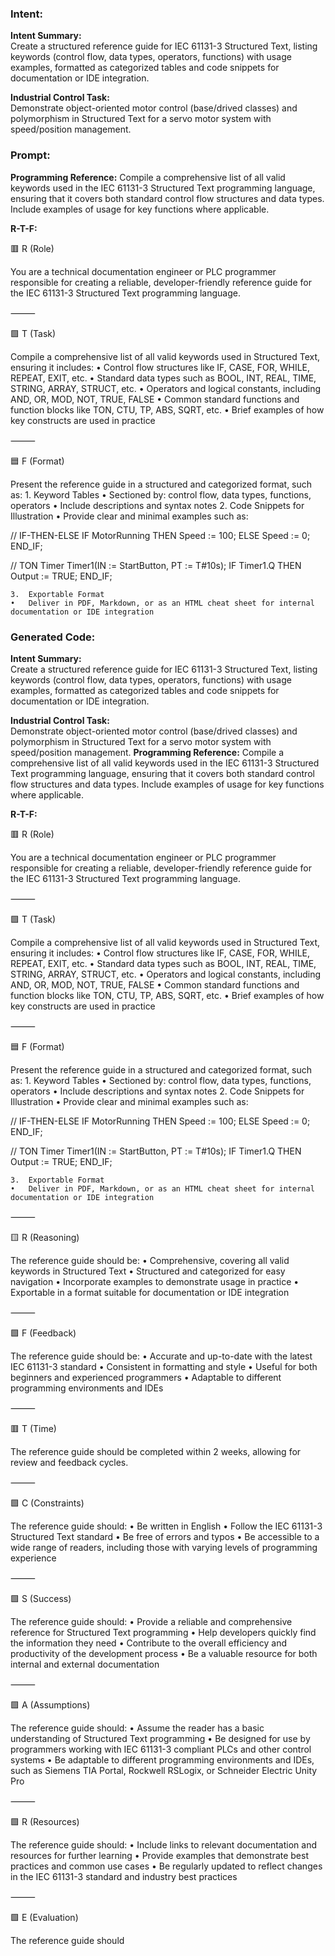### Intent:
**Intent Summary:**  
Create a structured reference guide for IEC 61131-3 Structured Text, listing keywords (control flow, data types, operators, functions) with usage examples, formatted as categorized tables and code snippets for documentation or IDE integration.  

**Industrial Control Task:**  
Demonstrate object-oriented motor control (base/drived classes) and polymorphism in Structured Text for a servo motor system with speed/position management.

### Prompt:
**Programming Reference:**
Compile a comprehensive list of all valid keywords used in the IEC 61131-3 Structured Text programming language, ensuring that it covers both standard control flow structures and data types. Include examples of usage for key functions where applicable.

**R-T-F:**

🟥 R (Role)

You are a technical documentation engineer or PLC programmer responsible for creating a reliable, developer-friendly reference guide for the IEC 61131-3 Structured Text programming language.

⸻

🟩 T (Task)

Compile a comprehensive list of all valid keywords used in Structured Text, ensuring it includes:
	•	Control flow structures like IF, CASE, FOR, WHILE, REPEAT, EXIT, etc.
	•	Standard data types such as BOOL, INT, REAL, TIME, STRING, ARRAY, STRUCT, etc.
	•	Operators and logical constants, including AND, OR, MOD, NOT, TRUE, FALSE
	•	Common standard functions and function blocks like TON, CTU, TP, ABS, SQRT, etc.
	•	Brief examples of how key constructs are used in practice

⸻

🟦 F (Format)

Present the reference guide in a structured and categorized format, such as:
	1.	Keyword Tables
	•	Sectioned by: control flow, data types, functions, operators
	•	Include descriptions and syntax notes
	2.	Code Snippets for Illustration
	•	Provide clear and minimal examples such as:

 // IF-THEN-ELSE
IF MotorRunning THEN
  Speed := 100;
ELSE
  Speed := 0;
END_IF;

// TON Timer
Timer1(IN := StartButton, PT := T#10s);
IF Timer1.Q THEN
  Output := TRUE;
END_IF;

	3.	Exportable Format
	•	Deliver in PDF, Markdown, or as an HTML cheat sheet for internal documentation or IDE integration

### Generated Code:
**Intent Summary:**  
Create a structured reference guide for IEC 61131-3 Structured Text, listing keywords (control flow, data types, operators, functions) with usage examples, formatted as categorized tables and code snippets for documentation or IDE integration.  

**Industrial Control Task:**  
Demonstrate object-oriented motor control (base/drived classes) and polymorphism in Structured Text for a servo motor system with speed/position management.
**Programming Reference:**
Compile a comprehensive list of all valid keywords used in the IEC 61131-3 Structured Text programming language, ensuring that it covers both standard control flow structures and data types. Include examples of usage for key functions where applicable.

**R-T-F:**

🟥 R (Role)

You are a technical documentation engineer or PLC programmer responsible for creating a reliable, developer-friendly reference guide for the IEC 61131-3 Structured Text programming language.

⸻

🟩 T (Task)

Compile a comprehensive list of all valid keywords used in Structured Text, ensuring it includes:
	•	Control flow structures like IF, CASE, FOR, WHILE, REPEAT, EXIT, etc.
	•	Standard data types such as BOOL, INT, REAL, TIME, STRING, ARRAY, STRUCT, etc.
	•	Operators and logical constants, including AND, OR, MOD, NOT, TRUE, FALSE
	•	Common standard functions and function blocks like TON, CTU, TP, ABS, SQRT, etc.
	•	Brief examples of how key constructs are used in practice

⸻

🟦 F (Format)

Present the reference guide in a structured and categorized format, such as:
	1.	Keyword Tables
	•	Sectioned by: control flow, data types, functions, operators
	•	Include descriptions and syntax notes
	2.	Code Snippets for Illustration
	•	Provide clear and minimal examples such as:

 // IF-THEN-ELSE
IF MotorRunning THEN
  Speed := 100;
ELSE
  Speed := 0;
END_IF;

// TON Timer
Timer1(IN := StartButton, PT := T#10s);
IF Timer1.Q THEN
  Output := TRUE;
END_IF;

	3.	Exportable Format
	•	Deliver in PDF, Markdown, or as an HTML cheat sheet for internal documentation or IDE integration

⸻

🟨 R (Reasoning)

The reference guide should be:
	•	Comprehensive, covering all valid keywords in Structured Text
	•	Structured and categorized for easy navigation
	•	Incorporate examples to demonstrate usage in practice
	•	Exportable in a format suitable for documentation or IDE integration

⸻

🟩 F (Feedback)

The reference guide should be:
	•	Accurate and up-to-date with the latest IEC 61131-3 standard
	•	Consistent in formatting and style
	•	Useful for both beginners and experienced programmers
	•	Adaptable to different programming environments and IDEs

⸻

🟥 T (Time)

The reference guide should be completed within 2 weeks, allowing for review and feedback cycles.

⸻

🟩 C (Constraints)

The reference guide should:
	•	Be written in English
	•	Follow the IEC 61131-3 Structured Text standard
	•	Be free of errors and typos
	•	Be accessible to a wide range of readers, including those with varying levels of programming experience

⸻

🟩 S (Success)

The reference guide should:
	•	Provide a reliable and comprehensive reference for Structured Text programming
	•	Help developers quickly find the information they need
	•	Contribute to the overall efficiency and productivity of the development process
	•	Be a valuable resource for both internal and external documentation

⸻

🟩 A (Assumptions)

The reference guide should:
	•	Assume the reader has a basic understanding of Structured Text programming
	•	Be designed for use by programmers working with IEC 61131-3 compliant PLCs and other control systems
	•	Be adaptable to different programming environments and IDEs, such as Siemens TIA Portal, Rockwell RSLogix, or Schneider Electric Unity Pro

⸻

🟩 R (Resources)

The reference guide should:
	•	Include links to relevant documentation and resources for further learning
	•	Provide examples that demonstrate best practices and common use cases
	•	Be regularly updated to reflect changes in the IEC 61131-3 standard and industry best practices

⸻

🟩 E (Evaluation)

The reference guide should
